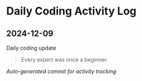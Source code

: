 # Daily Coding Activity Log

## 2024-12-09

Daily coding update

> Every expert was once a beginner.

*Auto-generated commit for activity tracking*

